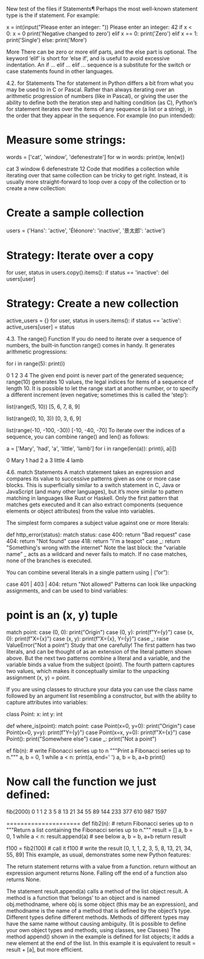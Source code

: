 New test of the files
if Statements¶
Perhaps the most well-known statement type is the if statement. For example:

>>>
x = int(input("Please enter an integer: "))
Please enter an integer: 42
if x < 0:
    x = 0
    print('Negative changed to zero')
elif x == 0:
    print('Zero')
elif x == 1:
    print('Single')
else:
    print('More')

More
There can be zero or more elif parts, and the else part is optional. The keyword ‘elif’ is short for ‘else if’, and is useful to avoid excessive indentation. An if … elif … elif … sequence is a substitute for the switch or case statements found in other languages.



4.2. for Statements
The for statement in Python differs a bit from what you may be used to in C or Pascal. Rather than always iterating over an arithmetic progression of numbers (like in Pascal), or giving the user the ability to define both the iteration step and halting condition (as C), Python’s for statement iterates over the items of any sequence (a list or a string), in the order that they appear in the sequence. For example (no pun intended):

>>>
# Measure some strings:
words = ['cat', 'window', 'defenestrate']
for w in words:
    print(w, len(w))

cat 3
window 6
defenestrate 12
Code that modifies a collection while iterating over that same collection can be tricky to get right. Instead, it is usually more straight-forward to loop over a copy of the collection or to create a new collection:

# Create a sample collection
users = {'Hans': 'active', 'Éléonore': 'inactive', '景太郎': 'active'}

# Strategy:  Iterate over a copy
for user, status in users.copy().items():
    if status == 'inactive':
        del users[user]

# Strategy:  Create a new collection
active_users = {}
for user, status in users.items():
    if status == 'active':
        active_users[user] = status




4.3. The range() Function
If you do need to iterate over a sequence of numbers, the built-in function range() comes in handy. It generates arithmetic progressions:

>>>
for i in range(5):
    print(i)

0
1
2
3
4
The given end point is never part of the generated sequence; range(10) generates 10 values, the legal indices for items of a sequence of length 10. It is possible to let the range start at another number, or to specify a different increment (even negative; sometimes this is called the ‘step’):

>>>
list(range(5, 10))
[5, 6, 7, 8, 9]

list(range(0, 10, 3))
[0, 3, 6, 9]

list(range(-10, -100, -30))
[-10, -40, -70]
To iterate over the indices of a sequence, you can combine range() and len() as follows:

>>>
a = ['Mary', 'had', 'a', 'little', 'lamb']
for i in range(len(a)):
    print(i, a[i])

0 Mary
1 had
2 a
3 little
4 lamb




4.6. match Statements
A match statement takes an expression and compares its value to successive patterns given as one or more case blocks. This is superficially similar to a switch statement in C, Java or JavaScript (and many other languages), but it’s more similar to pattern matching in languages like Rust or Haskell. Only the first pattern that matches gets executed and it can also extract components (sequence elements or object attributes) from the value into variables.

The simplest form compares a subject value against one or more literals:

def http_error(status):
    match status:
        case 400:
            return "Bad request"
        case 404:
            return "Not found"
        case 418:
            return "I'm a teapot"
        case _:
            return "Something's wrong with the internet"
Note the last block: the “variable name” _ acts as a wildcard and never fails to match. If no case matches, none of the branches is executed.

You can combine several literals in a single pattern using | (“or”):

case 401 | 403 | 404:
    return "Not allowed"
Patterns can look like unpacking assignments, and can be used to bind variables:

# point is an (x, y) tuple
match point:
    case (0, 0):
        print("Origin")
    case (0, y):
        print(f"Y={y}")
    case (x, 0):
        print(f"X={x}")
    case (x, y):
        print(f"X={x}, Y={y}")
    case _:
        raise ValueError("Not a point")
Study that one carefully! The first pattern has two literals, and can be thought of as an extension of the literal pattern shown above. But the next two patterns combine a literal and a variable, and the variable binds a value from the subject (point). The fourth pattern captures two values, which makes it conceptually similar to the unpacking assignment (x, y) = point.

If you are using classes to structure your data you can use the class name followed by an argument list resembling a constructor, but with the ability to capture attributes into variables:

class Point:
    x: int
    y: int

def where_is(point):
    match point:
        case Point(x=0, y=0):
            print("Origin")
        case Point(x=0, y=y):
            print(f"Y={y}")
        case Point(x=x, y=0):
            print(f"X={x}")
        case Point():
            print("Somewhere else")
        case _:
            print("Not a point")



ef fib(n):    # write Fibonacci series up to n
    """Print a Fibonacci series up to n."""
    a, b = 0, 1
    while a < n:
        print(a, end=' ')
        a, b = b, a+b
    print()

# Now call the function we just defined:
fib(2000)
0 1 1 2 3 5 8 13 21 34 55 89 144 233 377 610 987 1597


=====================
def fib2(n):  # return Fibonacci series up to n
    """Return a list containing the Fibonacci series up to n."""
    result = []
    a, b = 0, 1
    while a < n:
        result.append(a)    # see below
        a, b = b, a+b
    return result

f100 = fib2(100)    # call it
f100                # write the result
[0, 1, 1, 2, 3, 5, 8, 13, 21, 34, 55, 89]
This example, as usual, demonstrates some new Python features:

The return statement returns with a value from a function. return without an expression argument returns None. Falling off the end of a function also returns None.

The statement result.append(a) calls a method of the list object result. A method is a function that ‘belongs’ to an object and is named obj.methodname, where obj is some object (this may be an expression), and methodname is the name of a method that is defined by the object’s type. Different types define different methods. Methods of different types may have the same name without causing ambiguity. (It is possible to define your own object types and methods, using classes, see Classes) The method append() shown in the example is defined for list objects; it adds a new element at the end of the list. In this example it is equivalent to result = result + [a], but more efficient.



